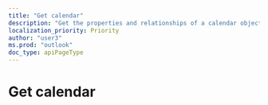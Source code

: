```yaml
---
title: "Get calendar"
description: "Get the properties and relationships of a calendar object. The calendar can be one for a user, "
localization_priority: Priority
author: "user3"
ms.prod: "outlook"
doc_type: apiPageType
---
```


# Get calendar
